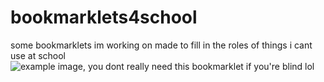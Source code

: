 # bookmarklets4school
some bookmarklets im working on made to fill in the roles of things i cant use at school
![example image, you dont really need this bookmarklet if you're blind lol](https://github.com/lukasexists/bookmarklets/raw/main/img/Screenshot%202022-10-14%209.29.45%20AM.png)
